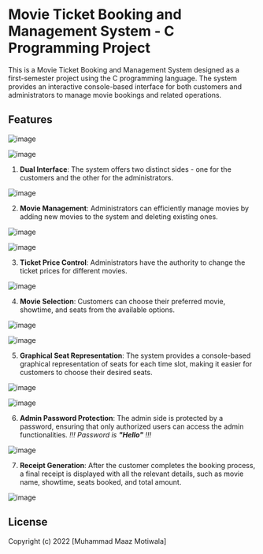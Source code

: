 # Movie Ticket Booking and Management System - C Programming Project


This is a Movie Ticket Booking and Management System designed as a first-semester project using the C programming language. The system provides an interactive console-based interface for both customers and administrators to manage movie bookings and related operations.


## Features


![image](https://github.com/M-Maaz-Motiwala/Cinema-Ticket-Booking-System/assets/126332717/ab7845d0-54da-4388-aa23-da02c020553a)


![image](https://github.com/M-Maaz-Motiwala/Cinema-Ticket-Booking-System/assets/126332717/914b5443-7370-48b9-9067-3f960db070d6)


1. **Dual Interface**: The system offers two distinct sides - one for the customers and the other for the administrators.


![image](https://github.com/M-Maaz-Motiwala/Cinema-Ticket-Booking-System/assets/126332717/ceedd6e4-ac71-46eb-a7f3-6f8e03dab7ab)


2. **Movie Management**: Administrators can efficiently manage movies by adding new movies to the system and deleting existing ones.


![image](https://github.com/M-Maaz-Motiwala/Cinema-Ticket-Booking-System/assets/126332717/6da3cbd6-0230-4436-aaa8-200fafcd2e89)


![image](https://github.com/M-Maaz-Motiwala/Cinema-Ticket-Booking-System/assets/126332717/5c85d680-79b0-4fbd-b2dc-63d451d8efec)


3. **Ticket Price Control**: Administrators have the authority to change the ticket prices for different movies.


![image](https://github.com/M-Maaz-Motiwala/Cinema-Ticket-Booking-System/assets/126332717/9b2c8f51-0ad5-4450-a77a-48841566f57c)


4. **Movie Selection**: Customers can choose their preferred movie, showtime, and seats from the available options.


![image](https://github.com/M-Maaz-Motiwala/Cinema-Ticket-Booking-System/assets/126332717/68c066a1-6cf4-4742-8046-255da0b2a6e7)


![image](https://github.com/M-Maaz-Motiwala/Cinema-Ticket-Booking-System/assets/126332717/9503581b-3121-42b3-be9a-22414b8f73da)


5. **Graphical Seat Representation**: The system provides a console-based graphical representation of seats for each time slot, making it easier for customers to choose their desired seats.


![image](https://github.com/M-Maaz-Motiwala/Cinema-Ticket-Booking-System/assets/126332717/45a0b620-42ba-4566-80ef-3299b425f064)


![image](https://github.com/M-Maaz-Motiwala/Cinema-Ticket-Booking-System/assets/126332717/0ba5b99b-82d4-4ea4-a4fd-9f402c76435a)


6. **Admin Password Protection**: The admin side is protected by a password, ensuring that only authorized users can access the admin functionalities. *!!! Password is **"Hello"** !!!*


![image](https://github.com/M-Maaz-Motiwala/Cinema-Ticket-Booking-System/assets/126332717/1e60b74f-47b2-44bd-b423-d833fe725d86)


7. **Receipt Generation**: After the customer completes the booking process, a final receipt is displayed with all the relevant details, such as movie name, showtime, seats booked, and total amount.


![image](https://github.com/M-Maaz-Motiwala/Cinema-Ticket-Booking-System/assets/126332717/518f4f58-bd8b-4f84-9c80-eaed2a5298ba)


## License

Copyright (c) 2022 [Muhammad Maaz Motiwala]
